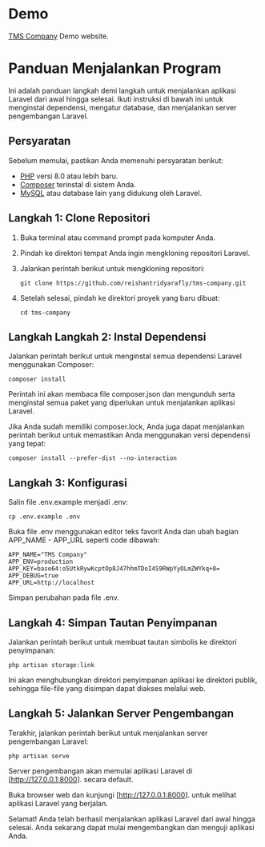 # Demo
[TMS Company](https://tms-company.testdemo.my.id/) Demo website.

# Panduan Menjalankan Program

Ini adalah panduan langkah demi langkah untuk menjalankan aplikasi Laravel dari awal hingga selesai. Ikuti instruksi di bawah ini untuk menginstal dependensi, mengatur database, dan menjalankan server pengembangan Laravel.

## Persyaratan

Sebelum memulai, pastikan Anda memenuhi persyaratan berikut:

- [PHP](https://www.php.net/) versi 8.0 atau lebih baru.
- [Composer](https://getcomposer.org/) terinstal di sistem Anda.
- [MySQL](https://www.mysql.com/) atau database lain yang didukung oleh Laravel.

## Langkah 1: Clone Repositori

1. Buka terminal atau command prompt pada komputer Anda.
2. Pindah ke direktori tempat Anda ingin mengkloning repositori Laravel.
3. Jalankan perintah berikut untuk mengkloning repositori:

   ```shell
   git clone https://github.com/reishantridyarafly/tms-company.git
   
4. Setelah selesai, pindah ke direktori proyek yang baru dibuat:
   
    ```shell
    cd tms-company
    
## Langkah Langkah 2: Instal Dependensi

Jalankan perintah berikut untuk menginstal semua dependensi Laravel menggunakan Composer:

    composer install

Perintah ini akan membaca file composer.json dan mengunduh serta menginstal semua paket yang diperlukan untuk menjalankan aplikasi Laravel.

Jika Anda sudah memiliki composer.lock, Anda juga dapat menjalankan perintah berikut untuk memastikan Anda menggunakan versi dependensi yang tepat:

    composer install --prefer-dist --no-interaction

## Langkah 3: Konfigurasi

Salin file .env.example menjadi .env:

    cp .env.example .env

Buka file .env menggunakan editor teks favorit Anda dan ubah bagian APP_NAME - APP_URL seperti code dibawah:

    APP_NAME="TMS Company"
    APP_ENV=production
    APP_KEY=base64:o5UtkRywKcptOp8J47hhmTDoI4S9RWpYyOLmZWYkq+8=
    APP_DEBUG=true
    APP_URL=http://localhost

Simpan perubahan pada file .env.

## Langkah 4: Simpan Tautan Penyimpanan

Jalankan perintah berikut untuk membuat tautan simbolis ke direktori penyimpanan:

    php artisan storage:link

Ini akan menghubungkan direktori penyimpanan aplikasi ke direktori publik, sehingga file-file yang disimpan dapat diakses melalui web.

## Langkah 5: Jalankan Server Pengembangan

Terakhir, jalankan perintah berikut untuk menjalankan server pengembangan Laravel:

    php artisan serve

Server pengembangan akan memulai aplikasi Laravel di [http://127.0.0.1:8000]. secara default.

Buka browser web dan kunjungi [http://127.0.0.1:8000]. untuk melihat aplikasi Laravel yang berjalan.

Selamat! Anda telah berhasil menjalankan aplikasi Laravel dari awal hingga selesai. Anda sekarang dapat mulai mengembangkan dan menguji aplikasi Anda.